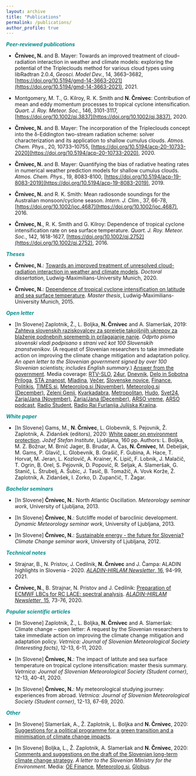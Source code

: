```yaml
---
layout: archive
title: "Publications"
permalink: /publications/
author_profile: true
---
```


<font color="DarkCyan"><b><i>Peer-reviewed publications</i></b></font>

* **Črnivec, N.** and B. Mayer: Towards an improved treatment of cloud–radiation interaction in weather and climate models: exploring the potential of the Tripleclouds method for various cloud types using libRadtran 2.0.4, _Geosci. Model Dev._, 14, 3663–3682, [https://doi.org/10.5194/gmd-14-3663-2021](https://doi.org/10.5194/gmd-14-3663-2021), 2021. 

* Montgomery, M. T., G. Kilroy, R. K. Smith and **N. Črnivec**: Contribution of mean and eddy momentum processes to tropical cyclone intensification. _Quart. J. Roy. Meteor. Soc._, 146, 3101-3117, [https://doi.org/10.1002/qj.3837](https://doi.org/10.1002/qj.3837), 2020.

* **Črnivec, N.** and B. Mayer: The incorporation of the Tripleclouds concept into the δ-Eddington two-stream radiation scheme: solver characterization and its application to shallow cumulus clouds. _Atmos. Chem. Phys._, 20, 10733–10755, [https://doi.org/10.5194/acp-20-10733-2020](https://doi.org/10.5194/acp-20-10733-2020), 2020. 

* **Črnivec, N.** and B. Mayer: Quantifying the bias of radiative heating rates in numerical weather prediction models for shallow cumulus clouds. _Atmos. Chem. Phys._, 19, 8083-8100, [https://doi.org/10.5194/acp-19-8083-2019](https://doi.org/10.5194/acp-19-8083-2019), 2019. 

* **Črnivec, N.** and R. K. Smith: Mean radiosonde soundings for the Australian monsoon/cyclone season. _Intern. J. Clim._, 37, 66-78, [https://doi.org/10.1002/joc.4687](https://doi.org/10.1002/joc.4687), 2016.

* **Črnivec, N.**, R. K. Smith and G. Kilroy: Dependence of tropical cyclone intensification rate on sea surface temperature. _Quart. J. Roy. Meteor. Soc._, 142, 1618-1627, [https://doi.org/10.1002/qj.2752](https://doi.org/10.1002/qj.2752), 2016.

<font color="DarkCyan"><b><i>Theses</i></b></font>

* **Črnivec, N.**: [Towards an improved treatment of unresolved cloud-radiation interaction in weather and climate models](https://edoc.ub.uni-muenchen.de/27502/13/Crnivec_Nina.pdf). _Doctoral dissertation_, Ludwig-Maximilians-University Munich, 2020.

* **Črnivec, N.**: [Dependence of tropical cyclone intensification on latitude and sea surface temperature](https://github.com/NinaCrnivec/NinaCrnivec.github.io/blob/master/files/NinaCrnivec_MA.pdf). _Master thesis_, Ludwig-Maximilians-University Munich, 2015.

<font color="DarkCyan"><b><i>Open letter</i></b></font>

* [In Slovene] Zaplotnik, Ž., L. Boljka, **N. Črnivec** and A. Slameršak, 2019: [Zahteva slovenskih raziskovalcev za sprejetje takojšnjih ukrepov za blaženje podnebnih sprememb in prilagajanje nanje](https://www.researchgate.net/publication/337167123_Zahteva_slovenskih_raziskovalcev_za_sprejetje_takojsnjih_ukrepov_za_blazenje_podnebnih_sprememb_in_prilagajanje_nanje_Odprto_pismo_slovenski_vladi_13_pp_podpisano_s_strani_vec_kot_100_Slovenskih_znans). <em>Odprto pismo slovenski vladi podpisano s strani več kot 100 Slovenskih znanstvenikov.</em> (A request of Slovenian researchers to take immediate action on improving the climate change mitigation and adaptation policy. <em>An open letter to the Slovenian government signed by over 100 Slovenian scientists; includes English summary.</em>) <a href="http://ninacrnivec.github.io/files/00206BBAC913191209121909.pdf">Answer from the government</a>. Media coverage:
[RTV-SLO](https://www.rtvslo.si/okolje/novice/znanstveniki-slovenija-ne-kaze-pripravljenosti-da-bi-se-na-podnebne-spremembe-odlocno-odzvala/504612?fbclid=IwAR2Px1cLtDykMJxNszkG6MI1QDOM2LneGWqK70LchAvEST9RBr_VWVjM-7Y),
[24ur](https://www.24ur.com/novice/slovenija/razocarani-slovenski-znanstveniki-politiki-se-ne-zavedajo-resnosti-problema.html),
[Dnevnik](https://www.dnevnik.si/1042913601/slovenija/slovenski-raziskovalci-pozivajo-k-odlocnemu-ukrepanju-za-blazenje-podnebnih-sprememb),
[Delo in Sobotna Priloga](https://www.delo.si/novice/okolje/slovenski-raziskovalci-pozivajo-politiko-sprejmite-bolj-ambiciozen-podnebni-nacrt-247970.html),
[STA znanost](http://znanost.sta.si/2696264/slovenski-raziskovalci-pozivajo-k-odlocnemu-ukrepanju-za-blazenje-podnebnih-sprememb),
[Mladina](https://www.mladina.si/194097/slovenski-znanstveniki-o-podnebnih-spremembah-nasa-moralna-in-eticna-dolznost-je-pozvati-k-ukr/),
[Večer](https://www.vecer.com/znanstveniki-pozivajo-vlado-drzavni-zbor-in-drzavni-svet-ukrepajte-10089051),
[Slovenske novice](https://www.slovenskenovice.si/novice/slovenija/clanek/groznje-pahorju-in-sarcu-pred-slovenijo-katastrofalne-spremembe-247919),
[Finance](https://oe.finance.si/8954794),
[Politikis](http://www.politikis.si/2019/11/slovenski-raziskovalci-pozivajo-k-odlocnemu-ukrepanju-za-blazenje-podnebnih-sprememb/),
[TIMES.si](http://www.times.si/slovenija/slovenski-raziskovalci-vlada-naj-vkljuci-podnebno-problematiko-v-obvezen-solski-program--8eab3057b4f399f34eedc14a0423913804034be6.html),
[Meteorolog.si (November)](http://meteorolog.si/index.php/2019/11/11/podnebne-spremembe-odprto-pismo/),
[Meteorolog.si (December)](http://meteorolog.si/index.php/2019/12/13/odzivi-na-zahtevo-slovenskih-raziskovalcev-za-sprejetje-takojsnjih-ukrepov-za-blazenje-podnebnih-sprememb-in-prilagajanje-nanje/),
[Zeleni Genij](https://zelenigenij.24ur.com/odprto-pismo-podnebne-spremembe-ogrozajo-zivljenja-vec-kot-milijarde-ljudi.html),
[Kvarkadabra](https://www.scribd.com/document/434444707/Zahteva-slovenskih-znanstvenikov-za-sprejetje-takoj%C5%A1njih-ukrepov-za-bla%C5%BEenje-podnebnih-sprememb-in-prilagajanje-nanje?fbclid=IwAR07Noqc0WUfEeGxoe44hf0LuPNbSMlc3NKxCK9OCj7hNXaymeyW7ozgUGg),
[Metropolitan](https://www.metropolitan.si/aktualno/120-slovenskih-strokovnjakov-za-odlocno-ukrepanje-pri-blazenju-podnebnih-sprememb/),
[Hudo](https://hudo.com/si/2019/11/11/zaskrbljeni-slovenski-raziskovalci-drzavo-pozivajo-k-sprejetju-takojsnjih-ukrepov-za-blazenje-podnebnih-sprememb-prilagajanju-nanje/),
[Svet24](https://novice.svet24.si/clanek/novice/svet/5df8e1f62d92a/slovenija-ne-kaze-pripravljenosti-da-bi-se-na-groznjo-podnebnih-sprememb-odzvala-z-odlocnimi-ukrepi),
[Zarja/Jana (November)](https://revijazarja.si/clanek/ljudje/5dd2bb059e1b5/smo-pozabili-ljudje-umirajo),
[Zarja/Jana (December)](https://revijazarja.si/clanek/zgodbe/5dee3441f3ac2/smo-v-usodnem-casu-za-clovestvo),
[ARSO vreme](https://twitter.com/meteoSI/status/1202140528831320064),
[ARSO podcast](https://meteo.arso.gov.si/uploads/probase/www/fproduct/media/sl/podcast/podcast_20191204_ep027.mp3),
[Radio Študent](https://radiostudent.si/znanost/zr-intervju/kako-bomo-bla%C5%BEili-podnebne-spremembe),
[Radio Rai Furlanija Julijska Krajina](http://www.rai.it/dl/portali/site/articolo/ContentItem-99a019aa-ca1e-4865-b5e0-bc047ac1bab4.html).

<font color="DarkCyan"><b><i>White paper</i></b></font>

* [In Slovene] Gams, M., **N. Črnivec**, L. Globevnik, S. Pejovnik, Ž. Zaplotnik, A. Zidanšek (editors), 2020: [White paper on environment protection](http://library.ijs.si/Stacks/Literature/Bela%20knjiga%20znanost%20o%20okolju%202020.pdf). _Jožef Stefan Institute_, Ljubljana, 160 pp. Authors: L. Boljka, M. Z. Božnar, M. Brnič Jager, B. Brudar, A. Čas, **N. Črnivec**, M. Debeljak, M. Gams, P. Glavič, L. Globevnik, B. Grašič, F. Gubina, A. Hace, T. Horvat, M. Jeran, L. Kozlovič, A. Krainer, K. Lipič, F. Lobnik, J. Malačič, T. Ogrin, B. Orel, S. Pejovnik, D. Popović, R. Seljak, A. Slameršak, G. Stanič, L. Štrubelj, A. Šubic, J. Tasič, B. Tomažič, A. Vovk Korže, Ž. Zaplotnik, A. Zidanšek, I. Zorko, D. Zupančič, T. Žagar.

<font color="DarkCyan"><b><i>Bachelor seminars</i></b></font>

* [In Slovene] **Črnivec, N.**: North Atlantic Oscillation. _Meteorology seminar work_, University of Ljubljana, 2013.

* [In Slovene] **Črnivec, N.**: Sutcliffe model of baroclinic development. _Dynamic Meteorology seminar work_, University of Ljubljana, 2013.

* [In Slovene] **Črnivec, N.**: [Sustainable energy - the future for Slovenia?](https://www.researchgate.net/publication/349103009_Trajnostna_energija_-_prihodnost_za_Slovenijo) _Climate Change seminar work_, University of Ljubljana, 2012.

<font color="DarkCyan"><b><i>Technical notes</i></b></font>

* Strajnar, B., N. Pristov, J. Cedilnik, **N. Črnivec** and J. Čampa: ALADIN highlights in Slovenia - 2020.  [_ALADIN-HIRLAM Newsletter_, 16](http://www.umr-cnrm.fr/aladin/IMG/pdf/nl16.pdf), 94-99, 2021.

* **Črnivec, N.**, B. Strajnar, N. Pristov and J. Cedilnik: [Preparation of ECMWF LBCs for RC LACE: spectral analysis](https://github.com/NinaCrnivec/NinaCrnivec.github.io/blob/master/files/Crnivec_etal_2020_AHNL15_p73-76.pdf). [_ALADIN-HIRLAM Newsletter_, 15](http://www.umr-cnrm.fr/aladin/IMG/pdf/nl15.pdf), 73-76, 2020.

<font color="DarkCyan"><b><i>Popular scientific articles</i></b></font>

* [In Slovene] Zaplotnik, Ž., L. Boljka, **N. Črnivec** and A. Slameršak: Climate change – open letter: A request by the Slovenian researchers to take immediate action on improving the climate change mitigation and adaptation policy. _Vetrnica: Journal of Slovenian Meteorological Society (Interesting facts)_, 12-13, 6-11, 2020.

* [In Slovene] **Črnivec, N.**: The impact of latitute and sea surface temperature on tropical cyclone intensification: master thesis summary. _Vetrnica: Journal of Slovenian Meteorological Society (Student corner)_, 12-13, 40-41, 2020.

* [In Slovene] **Črnivec, N.**: My meteorological studying journey: experiences from abroad. _Vetrnica: Journal of Slovenian Meteorological Society (Student corner)_, 12-13, 67-69, 2020.

<font color="DarkCyan"><b><i>Other</i></b></font>

* [In Slovene] Slameršak, A., Ž. Zaplotnik, L. Boljka and **N. Črnivec**, 2020: [Suggestions for a political programme for a green transition and a minimisation of climate change impacts](https://drive.google.com/file/d/1jB1u5CN3qE75PLRgBAbi-LucCHVcn0L8/view). 

* [In Slovene] Boljka, L., Ž. Zaplotnik, A. Slameršak and **N. Črnivec**, 2020: [Comments and suggestions on the draft of the Slovenian long-term climate change strategy](https://drive.google.com/file/d/1psP-qqJbKs0fBEgqDec83A-N8_pgAHTK/view). _A letter to the Slovenian Ministry for the Environment_. Media: [OE Finance](https://oe.finance.si/8966414/(prejeli-smo)-Predlog-raziskovalcev-za-spremembe-osnutka-podnebne-strategije?cctest&), [Meteorolog.si](http://meteorolog.si/index.php/2020/10/01/opozorilo-na-premajhno-ambicioznost-osnutka-dolgorocne-podnebne-strategije-slovenije/), [Globus](https://4d.rtvslo.si/arhiv/globus/174722022).


